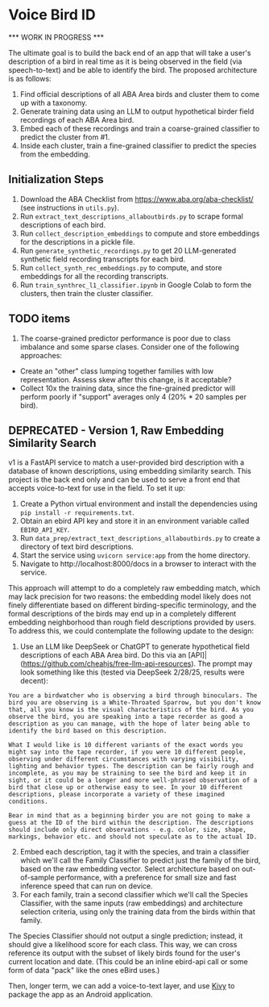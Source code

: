 # Voice Bird ID

*** WORK IN PROGRESS ***

The ultimate goal is to build the back end of an app that will take a user's description of a bird in real time as it is
being observed in the field (via speech-to-text) and be able to identify the bird. The proposed architecture is as 
follows:

1. Find official descriptions of all ABA Area birds and cluster them to come up with a taxonomy.
2. Generate training data using an LLM to output hypothetical birder field recordings of each ABA Area bird.
3. Embed each of these recordings and train a coarse-grained classifier to predict the cluster from #1.
4. Inside each cluster, train a fine-grained classifier to predict the species from the embedding.

## Initialization Steps

1. Download the ABA Checklist from https://www.aba.org/aba-checklist/ (see instructions in `utils.py`).
2. Run `extract_text_descriptions_allaboutbirds.py` to scrape formal descriptions of each bird.
3. Run `collect_description_embeddings` to compute and store embeddings for the descriptions in a pickle file.
4. Run `generate_synthetic_recordings.py` to get 20 LLM-generated synthetic field recording transcripts for each bird.
5. Run `collect_synth_rec_embeddings.py` to compute, and store embeddings for all the recording transcripts.
6. Run `train_synthrec_l1_classifier.ipynb` in Google Colab to form the clusters, then train the cluster classifier.

## TODO items

1. The coarse-grained predictor performance is poor due to class imbalance and some sparse clases. Consider one of the following approaches:
  - Create an "other" class lumping together families with low representation. Assess skew after this change, is it acceptable?
  - Collect 10x the training data, since the fine-grained predictor will perform poorly if "support" averages only 4 (20% * 20 samples per bird).

## DEPRECATED - Version 1, Raw Embedding Similarity Search

v1 is a FastAPI service to match a user-provided bird description with a database of known descriptions, using embedding
similarity search. This project is the back end only and can be used to serve a front end that accepts voice-to-text
for use in the field. To set it up:

1. Create a Python virtual environment and install the dependencies using `pip install -r requirements.txt`.
2. Obtain an ebird API key and store it in an environment variable called `EBIRD_API_KEY`.
3. Run `data_prep/extract_text_descriptions_allaboutbirds.py` to create a directory of text bird descriptions.
4. Start the service using `uvicorn service:app` from the home directory.
5. Navigate to http://localhost:8000/docs in a browser to interact with the service.

This approach will attempt to do a completely raw embedding match, which may lack precision for two reasons: the embedding model likely does not finely differentiate based on different birding-specific terminology, and the formal descriptions of the birds may end up in a completely different embedding neighborhood than rough field descriptions provided by users. To address this, we could contemplate the following update to the design:

1. Use an LLM like DeepSeek or ChatGPT to generate hypothetical field descriptions of each ABA Area bird. Do this via an [API]|(https://github.com/cheahjs/free-llm-api-resources). The prompt may look something like this (tested via DeepSeek 2/28/25, results were decent):
```
You are a birdwatcher who is observing a bird through binoculars. The bird you are observing is a White-Throated Sparrow, but you don't know that, all you know is the visual characteristics of the bird. As you observe the bird, you are speaking into a tape recorder as good a description as you can manage, with the hope of later being able to identify the bird based on this description.

What I would like is 10 different variants of the exact words you might say into the tape recorder, if you were 10 different people, observing under different circumstances with varying visibility, lighting and behavior types. The description can be fairly rough and incomplete, as you may be straining to see the bird and keep it in sight, or it could be a longer and more well-phrased observation of a bird that close up or otherwise easy to see. In your 10 different descriptions, please incorporate a variety of these imagined conditions.

Bear in mind that as a beginning birder you are not going to make a guess at the ID of the bird within the description. The descriptions should include only direct observations - e.g. color, size, shape, markings, behavior etc. and should not speculate as to the actual ID.
```
2. Embed each description, tag it with the species, and train a classifier which we'll call the Family Classifier to predict just the family of the bird, based on the raw embedding vector. Select architecture based on out-of-sample performance, with a preference for small size and fast inference speed that can run on device.
3. For each family, train a second classifier which we'll call the Species Classifier, with the same inputs (raw embeddings) and architecture selection criteria, using only the training data from the birds within that family.

The Species Classifier should not output a single prediction; instead, it should give a likelihood score for each class. This way, we can cross reference its output with the subset of likely birds found for the user's current location and date. (This could be an inline ebird-api call or some form of data "pack" like the ones eBird uses.)

Then, longer term, we can add a voice-to-text layer, and use [Kivy](https://kivy.org/doc/stable/gettingstarted/installation.html) to package the app as an Android application.
